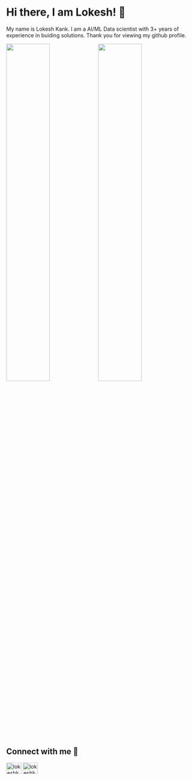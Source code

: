 
<!--
**lokesh75-kank/lokesh75-kank** is a ✨ _special_ ✨ repository because its `README.md` (this file) appears on your GitHub profile.

Here are some ideas to get you started:

- 🔭 I’m currently working on ...
- 🌱 I’m currently learning ...
- 👯 I’m looking to collaborate on ...
- 🤔 I’m looking for help with ...
- 💬 Ask me about ...
- 📫 How to reach me: ...
- 😄 Pronouns: ...
- ⚡ Fun fact: ...
-->

# Hi there, I am Lokesh! &#128075;

My name is Lokesh Kank. I am a AI/ML  Data scientist with 3+ years of experience in buiding solutions. Thank you for viewing my github profile.

<img align="left" width ="48%" src="https://github-readme-stats.vercel.app/api?username=lokesh75-kank"/>
<img align="left" width ="48%" src="https://github-readme-stats.vercel.app/api/top-langs/?username=lokesh75-kank&layout=compact"/>

##  Connect with me &#129309;
<p align="left">
<a href="https://www.linkedin.com/in/lokesh-kank-158534191/" target="blank"><img align="center" src="https://raw.githubusercontent.com/rahuldkjain/github-profile-readme-generator/master/src/images/icons/Social/linked-in-alt.svg" alt="lokeshkank" height="30" width="40" /></a>
<a href="https://instagram.com/lokesh_kank" target="blank"><img align="center" src="https://raw.githubusercontent.com/rahuldkjain/github-profile-readme-generator/master/src/images/icons/Social/instagram.svg" alt="lokeshkank" height="30" width="40" /></a>

